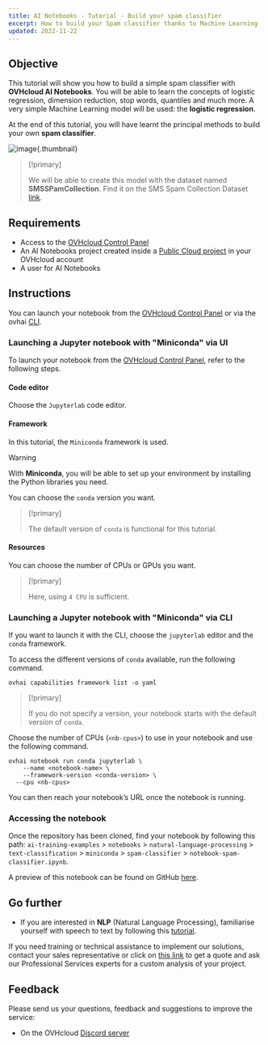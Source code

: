 ```yaml
---
title: AI Notebooks - Tutorial - Build your spam classifier
excerpt: How to build your Spam classifier thanks to Machine Learning
updated: 2022-11-22
---
```


## Objective

This tutorial will show you how to build a simple spam classifier with **OVHcloud AI Notebooks**. You will be able to learn the concepts of logistic regression, dimension reduction, stop words, quantiles and much more. A very simple Machine Learning model will be used: the **logistic regression**.

At the end of this tutorial, you will have learnt the principal methods to build your own **spam classifier**.

![image](images/spam-classifier.png){.thumbnail}

> [!primary]
>
> We will be able to create this model with the dataset named **SMSSPamCollection**. Find it on the SMS Spam Collection Dataset [link](https://archive.ics.uci.edu/ml/datasets/SMS+Spam+Collection).
>

## Requirements

- Access to the [OVHcloud Control Panel](https://ca.ovh.com/auth/?action=gotomanager&from=https://www.ovh.com/ca/en/&ovhSubsidiary=ca)
- An AI Notebooks project created inside a [Public Cloud project](https://www.ovhcloud.com/en-ca/public-cloud/) in your OVHcloud account
- A user for AI Notebooks

## Instructions

You can launch your notebook from the [OVHcloud Control Panel](https://ca.ovh.com/auth/?action=gotomanager&from=https://www.ovh.com/ca/en/&ovhSubsidiary=ca) or via the ovhai [CLI](/pages/public_cloud/ai_machine_learning/cli_11_howto_run_notebook_cli).

### Launching a Jupyter notebook with "Miniconda" via UI

To launch your notebook from the [OVHcloud Control Panel](https://ca.ovh.com/auth/?action=gotomanager&from=https://www.ovh.com/ca/en/&ovhSubsidiary=ca), refer to the following steps.

#### Code editor

Choose the `Jupyterlab` code editor.

#### Framework

In this tutorial, the `Miniconda` framework is used.

> [!warning]
>
> With **Miniconda**, you will be able to set up your environment by installing the Python libraries you need.
>

You can choose the `conda` version you want.

> [!primary]
>
> The default version of `conda` is functional for this tutorial.
>

#### Resources

You can choose the number of CPUs or GPUs you want.

> [!primary]
>
> Here, using `4 CPU` is sufficient.
>

### Launching a Jupyter notebook with "Miniconda" via CLI

If you want to launch it with the CLI, choose the `jupyterlab` editor and the `conda` framework.

To access the different versions of `conda` available, run the following command.

```console
ovhai capabilities framework list -o yaml
```

> [!primary]
>
> If you do not specify a version, your notebook starts with the default version of `conda`.
>

Choose the number of CPUs (`<nb-cpus>`) to use in your notebook and use the following command.

```console
ovhai notebook run conda jupyterlab \
	--name <notebook-name> \
	--framework-version <conda-version> \
  --cpu <nb-cpus>
```

You can then reach your notebook’s URL once the notebook is running.

### Accessing the notebook

Once the repository has been cloned, find your notebook by following this path: `ai-training-examples` > `notebooks` > `natural-language-processing` > `text-classification` > `miniconda` > `spam-classifier` > `notebook-spam-classifier.ipynb`.

A preview of this notebook can be found on GitHub [here](https://github.com/ovh/ai-training-examples/blob/main/notebooks/natural-language-processing/text-classification/miniconda/spam-classifier/notebook-spam-classifier.ipynb).

## Go further

- If you are interested in **NLP** (Natural Language Processing), familiarise yourself with speech to text by following this [tutorial](/pages/public_cloud/ai_machine_learning/notebook_tuto_08_speech_to_text).

If you need training or technical assistance to implement our solutions, contact your sales representative or click on [this link](https://www.ovhcloud.com/en-ca/professional-services/) to get a quote and ask our Professional Services experts for a custom analysis of your project.

## Feedback

Please send us your questions, feedback and suggestions to improve the service:

- On the OVHcloud [Discord server](https://discord.gg/ovhcloud)
